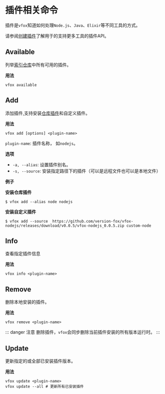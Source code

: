 # 插件相关命令

插件是`vfox`知道如何处理`Node.js`、`Java`、`Elixir`等不同工具的方式。

请参阅[创建插件](../plugins/create/howto.md)了解用于的支持更多工具的插件API。

## Available

列举[索引仓库](https://github.com/version-fox/vfox-plugins)中所有可用的插件。

**用法**
```shell
vfox available
```

## Add

添加插件,支持安装[仓库插件](../plugins/available.md)和自定义插件。

**用法**

```shell
vfox add [options] <plugin-name>
```
`plugin-name`: 插件名称， 如`nodejs`。

**选项**
- `-a, --alias`: 设置插件别名。
- `-s, --source`: 安装指定路径下的插件（可以是远程文件也可以是本地文件）


**例子**

**安装仓库插件**
```shell
$ vfox add --alias node nodejs
```

**安装自定义插件**
```shell
$ vfox add --source  https://github.com/version-fox/vfox-nodejs/releases/download/v0.0.5/vfox-nodejs_0.0.5.zip custom-node
```

## Info

查看指定插件信息

**用法**

```shell
vfox info <plugin-name>
```

## Remove

删除本地安装的插件。

**用法**

```shell
vfox remove <plugin-name>
```

::: danger 注意
删除插件，`vfox`会同步删除当前插件安装的所有版本运行时。
:::



## Update

更新指定的或全部已安装插件版本。

**用法**

```shell
vfox update <plugin-name>
vfox update --all # 更新所有已安装插件
```

